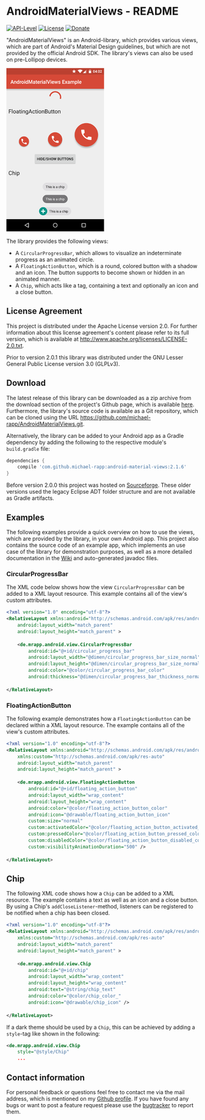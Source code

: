# AndroidMaterialViews - README

[![API-Level](https://img.shields.io/badge/API-14%2B-orange.svg)](https://android-arsenal.com/api?level=14) [![License](https://img.shields.io/badge/License-Apache%202.0-blue.svg)](https://opensource.org/licenses/Apache-2.0) [![Donate](https://img.shields.io/badge/Donate-PayPal-green.svg)](https://www.paypal.com/cgi-bin/webscr?cmd=_s-xclick&hosted_button_id=X75YSLEJV3DWE)

"AndroidMaterialViews" is an Android-library, which provides various views, which are part of Android's Material Design guidelines, but which are not provided by the official Android SDK. The library's views can also be used on pre-Lollipop 
devices.

![](doc/images/example.png)

The library provides the following views:

- A `CircularProgressBar`, which allows to visualize an indeterminate progress as an animated circle.
- A `FloatingActionButton`, which is a round, colored button with a shadow and an icon. The button supports to become shown or hidden in an animated manner.
- A `Chip`, which acts like a tag, containing a text and optionally an icon and a close button.

## License Agreement

This project is distributed under the Apache License version 2.0. For further information about this license agreement's content please refer to its full version, which is available at http://www.apache.org/licenses/LICENSE-2.0.txt.

Prior to version 2.0.1 this library was distributed under the GNU Lesser General Public License version 3.0 (GLPLv3).

## Download

The latest release of this library can be downloaded as a zip archive from the download section of the project's Github page, which is available [here](https://github.com/michael-rapp/AndroidMaterialViews/releases). Furthermore, the library's source code is available as a Git repository, which can be cloned using the URL https://github.com/michael-rapp/AndroidMaterialViews.git.

Alternatively, the library can be added to your Android app as a Gradle dependency by adding the following to the respective module's `build.gradle` file:

```groovy
dependencies {
    compile 'com.github.michael-rapp:android-material-views:2.1.6'
}
```

Before version 2.0.0 this project was hosted on [Sourceforge](https://sourceforge.net/projects/androidmaterialviews). These older versions used the legacy Eclipse ADT folder structure and are not available as Gradle artifacts.

## Examples

The following examples provide a quick overview on how to use the views, which are provided by the library, in your own Android app. This project also contains the source code of an example app, which implements an use case of the library for demonstration purposes, as well as a more detailed documentation in the [Wiki](https://github.com/michael-rapp/AndroidMaterialViews/wiki) and auto-generated javadoc files.

### CircularProgressBar

The XML code below shows how the view `CircularProgressBar` can be added to a XML layout resource. This example contains all of the view's custom attributes.

```xml
<?xml version="1.0" encoding="utf-8"?> 
<RelativeLayout xmlns:android="http://schemas.android.com/apk/res/android" 
    android:layout_width="match_parent" 
    android:layout_height="match_parent" >

    <de.mrapp.android.view.CircularProgressBar 
        android:id="@+id/circular_progress_bar" 
        android:layout_width="@dimen/circular_progress_bar_size_normal" 
        android:layout_height="@dimen/circular_progress_bar_size_normal" 
        android:color="@color/circular_progress_bar_color" 
        android:thickness="@dimen/circular_progress_bar_thickness_normal" /> 

</RelativeLayout>
```

### FloatingActionButton

The following example demonstrates how a `FloatingActionButton` can be declared within a XML layout resource. The example contains all of the view's custom attributes.

```xml
<?xml version="1.0" encoding="utf-8"?> 
<RelativeLayout xmlns:android="http://schemas.android.com/apk/res/android" 
    xmlns:custom="http://schemas.android.com/apk/res-auto" 
    android:layout_width="match_parent" 
    android:layout_height="match_parent" >

    <de.mrapp.android.view.FloatingActionButton 
        android:id="@+id/floating_action_button" 
        android:layout_width="wrap_content" 
        android:layout_height="wrap_content" 
        android:color="@color/floating_action_button_color" 
        android:icon="@drawable/floating_action_button_icon" 
        custom:size="normal" 
        custom:activatedColor="@color/floating_action_button_activated_color" 
        custom:pressedColor="@color/floating_action_button_pressed_color" 
        custom:disabledColor="@color/floating_action_button_disabled_color" 
        custom:visibilityAnimationDuration="500" /> 

</RelativeLayout>
```

## Chip

The following XML code shows how a `Chip` can be added to a XML resource. The example contains a text as well as an icon and a close button. By using a Chip's `addCloseListener`-method, listeners can be registered to be notified when a chip has been closed.


```xml
<?xml version="1.0" encoding="utf-8"?> 
<RelativeLayout xmlns:android="http://schemas.android.com/apk/res/android" 
    xmlns:custom="http://schemas.android.com/apk/res-auto" 
    android:layout_width="match_parent" 
    android:layout_height="match_parent" >

    <de.mrapp.android.view.Chip 
        android:id="@+id/chip" 
        android:layout_width="wrap_content" 
        android:layout_height="wrap_content"
        android:text="@string/chip_text"
        android:color="@color/chip_color_" 
        android:icon="@drawable/chip_icon" /> 

</RelativeLayout>
```

If a dark theme should be used by a `Chip`, this can be achieved by adding a `style`-tag like shown in the following:

```xml
<de.mrapp.android.view.Chip 
    style="@style/Chip"
    ...
```

## Contact information

For personal feedback or questions feel free to contact me via the mail address, which is mentioned on my [Github profile](https://github.com/michael-rapp). If you have found any bugs or want to post a feature request please use the [bugtracker](https://github.com/michael-rapp/AndroidMaterialViews/issues) to report them.
